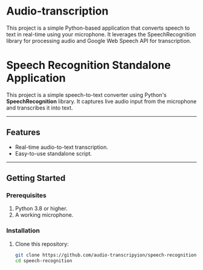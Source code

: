 # Audio-transcription
This project is a simple Python-based application that converts speech to text in real-time using your microphone. It leverages the SpeechRecognition library for processing audio and Google Web Speech API for transcription.

# Speech Recognition Standalone Application

This project is a simple speech-to-text converter using Python's **SpeechRecognition** library. It captures live audio input from the microphone and transcribes it into text.

---

## Features
- Real-time audio-to-text transcription.
- Easy-to-use standalone script.

---

## Getting Started

### Prerequisites
1. Python 3.8 or higher.
2. A working microphone.

### Installation
1. Clone this repository:
   ```bash
   git clone https://github.com/audio-transcripyion/speech-recognition.git
   cd speech-recognition

